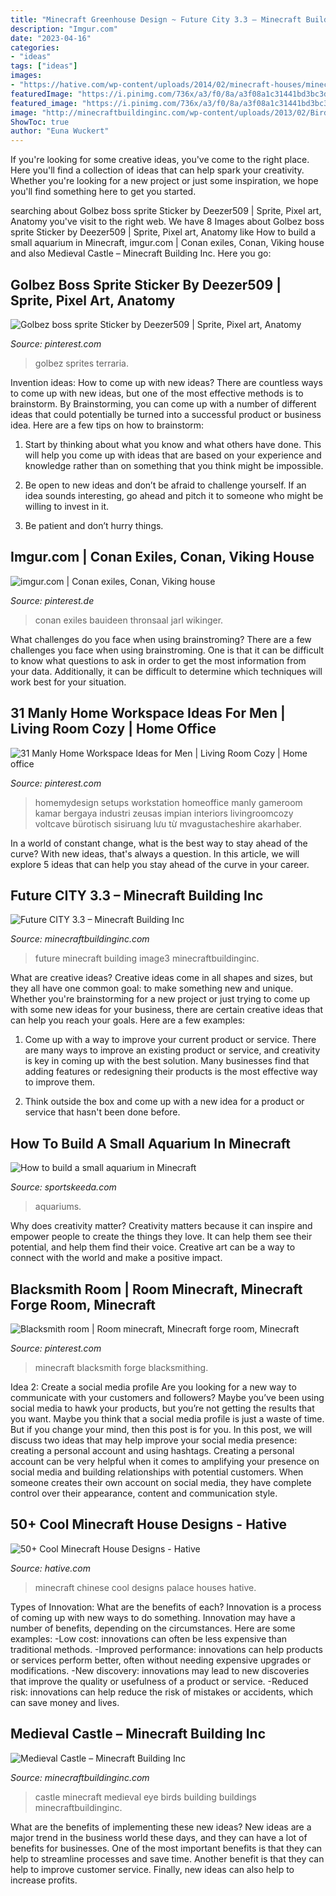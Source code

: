 ```yaml
---
title: "Minecraft Greenhouse Design ~ Future City 3.3 – Minecraft Building Inc"
description: "Imgur.com"
date: "2023-04-16"
categories:
- "ideas"
tags: ["ideas"]
images:
- "https://hative.com/wp-content/uploads/2014/02/minecraft-houses/minecraft-chinese-palace-40.jpg"
featuredImage: "https://i.pinimg.com/736x/a3/f0/8a/a3f08a1c31441bd3bc3d544de2beb8e2.jpg"
featured_image: "https://i.pinimg.com/736x/a3/f0/8a/a3f08a1c31441bd3bc3d544de2beb8e2.jpg"
image: "http://minecraftbuildinginc.com/wp-content/uploads/2013/02/Birds-Eye-View-of-Minecraft-Castle.jpg"
ShowToc: true
author: "Euna Wuckert"
---
```



If you're looking for some creative ideas, you've come to the right place. Here you'll find a collection of ideas that can help spark your creativity. Whether you're looking for a new project or just some inspiration, we hope you'll find something here to get you started.

	

		
searching about Golbez boss sprite Sticker by Deezer509 | Sprite, Pixel art, Anatomy you've visit to the right web. We have 8 Images about Golbez boss sprite Sticker by Deezer509 | Sprite, Pixel art, Anatomy like How to build a small aquarium in Minecraft, imgur.com | Conan exiles, Conan, Viking house and also Medieval Castle – Minecraft Building Inc. Here you go:
		
    
## Golbez Boss Sprite Sticker By Deezer509 | Sprite, Pixel Art, Anatomy

<img loading=lazy src="https://i.pinimg.com/736x/32/03/5f/32035fdf75ea5b82ce655049a5d0b0ad--sprites-boss.jpg" onerror="this.onerror=null;this.src='https://tse4.mm.bing.net/th?id=OIP.aI4f0Iw_H5mVa88Jg0OkMAHaLG&amp;pid=15.1';" alt="Golbez boss sprite Sticker by Deezer509 | Sprite, Pixel art, Anatomy">

_Source: pinterest.com_

>golbez sprites terraria. 

	

Invention ideas: How to come up with new ideas?
There are countless ways to come up with new ideas, but one of the most effective methods is to brainstorm. By Brainstorming, you can come up with a number of different ideas that could potentially be turned into a successful product or business idea. Here are a few tips on how to brainstorm:
1. Start by thinking about what you know and what others have done. This will help you come up with ideas that are based on your experience and knowledge rather than on something that you think might be impossible.

2. Be open to new ideas and don’t be afraid to challenge yourself. If an idea sounds interesting, go ahead and pitch it to someone who might be willing to invest in it.

3. Be patient and don’t hurry things.

    
## Imgur.com | Conan Exiles, Conan, Viking House

<img loading=lazy src="https://i.pinimg.com/736x/b1/fc/24/b1fc24a36f901f758cd203397413b23b.jpg" onerror="this.onerror=null;this.src='https://tse3.mm.bing.net/th?id=OIP.3o639NXcaYCclxOt8ujBZgHaEK&amp;pid=15.1';" alt="imgur.com | Conan exiles, Conan, Viking house">

_Source: pinterest.de_

>conan exiles bauideen thronsaal jarl wikinger. 

	

What challenges do you face when using brainstroming?
There are a few challenges you face when using brainstroming. One is that it can be difficult to know what questions to ask in order to get the most information from your data. Additionally, it can be difficult to determine which techniques will work best for your situation.

    
## 31 Manly Home Workspace Ideas For Men | Living Room Cozy | Home Office

<img loading=lazy src="https://i.pinimg.com/736x/12/bc/14/12bc14d82a9e0fc73ded2764ea58543f.jpg" onerror="this.onerror=null;this.src='https://tse1.mm.bing.net/th?id=OIP.fZc8ayPsCJqgqPQs_2kt1gHaLH&amp;pid=15.1';" alt="31 Manly Home Workspace Ideas for Men | Living Room Cozy | Home office">

_Source: pinterest.com_

>homemydesign setups workstation homeoffice manly gameroom kamar bergaya industri zeusas impian interiors livingroomcozy voltcave bürotisch sisiruang lưu từ mvagustacheshire akarhaber. 

	

In a world of constant change, what is the best way to stay ahead of the curve? With new ideas, that's always a question. In this article, we will explore 5 ideas that can help you stay ahead of the curve in your career.

    
## Future CITY 3.3 – Minecraft Building Inc

<img loading=lazy src="http://minecraftbuildinginc.com/wp-content/uploads/2016/04/Image3-1024x576.jpg" onerror="this.onerror=null;this.src='https://tse1.mm.bing.net/th?id=OIP.8_dwYKzNPjcSn4HjuRKJsgHaEK&amp;pid=15.1';" alt="Future CITY 3.3 – Minecraft Building Inc">

_Source: minecraftbuildinginc.com_

>future minecraft building image3 minecraftbuildinginc. 

	

What are creative ideas?
Creative ideas come in all shapes and sizes, but they all have one common goal: to make something new and unique. Whether you're brainstorming for a new project or just trying to come up with some new ideas for your business, there are certain creative ideas that can help you reach your goals. Here are a few examples: 
1. Come up with a way to improve your current product or service. There are many ways to improve an existing product or service, and creativity is key in coming up with the best solution. Many businesses find that adding features or redesigning their products is the most effective way to improve them. 

2. Think outside the box and come up with a new idea for a product or service that hasn't been done before.

    
## How To Build A Small Aquarium In Minecraft

<img loading=lazy src="https://staticg.sportskeeda.com/editor/2021/08/356be-16286461521649-800.jpg" onerror="this.onerror=null;this.src='https://tse3.mm.bing.net/th?id=OIP.qoO4jqupIH0Nn-7zvVkhGQHaEK&amp;pid=15.1';" alt="How to build a small aquarium in Minecraft">

_Source: sportskeeda.com_

>aquariums. 

	

Why does creativity matter?
Creativity matters because it can inspire and empower people to create the things they love. It can help them see their potential, and help them find their voice. Creative art can be a way to connect with the world and make a positive impact.

    
## Blacksmith Room | Room Minecraft, Minecraft Forge Room, Minecraft

<img loading=lazy src="https://i.pinimg.com/736x/a3/f0/8a/a3f08a1c31441bd3bc3d544de2beb8e2.jpg" onerror="this.onerror=null;this.src='https://tse2.mm.bing.net/th?id=OIP.iwitKdC_sVHjAGgc6QDTPwHaET&amp;pid=15.1';" alt="Blacksmith room | Room minecraft, Minecraft forge room, Minecraft">

_Source: pinterest.com_

>minecraft blacksmith forge blacksmithing. 

	

Idea 2: Create a social media profile
Are you looking for a new way to communicate with your customers and followers? Maybe you’ve been using social media to hawk your products, but you’re not getting the results that you want. Maybe you think that a social media profile is just a waste of time. But if you change your mind, then this post is for you. In this post, we will discuss two ideas that may help improve your social media presence: creating a personal account and using hashtags.
Creating a personal account can be very helpful when it comes to amplifying your presence on social media and building relationships with potential customers. When someone creates their own account on social media, they have complete control over their appearance, content and communication style.

    
## 50+ Cool Minecraft House Designs - Hative

<img loading=lazy src="https://hative.com/wp-content/uploads/2014/02/minecraft-houses/minecraft-chinese-palace-40.jpg" onerror="this.onerror=null;this.src='https://tse2.mm.bing.net/th?id=OIP.00lEBsci8Xn1eym7AMVBXwHaFH&amp;pid=15.1';" alt="50+ Cool Minecraft House Designs - Hative">

_Source: hative.com_

>minecraft chinese cool designs palace houses hative. 

	

Types of Innovation: What are the benefits of each?
Innovation is a process of coming up with new ways to do something. Innovation may have a number of benefits, depending on the circumstances. Here are some examples: 
-Low cost: innovations can often be less expensive than traditional methods.
-Improved performance: innovations can help products or services perform better, often without needing expensive upgrades or modifications.
-New discovery: innovations may lead to new discoveries that improve the quality or usefulness of a product or service.
-Reduced risk: innovations can help reduce the risk of mistakes or accidents, which can save money and lives.

    
## Medieval Castle – Minecraft Building Inc

<img loading=lazy src="http://minecraftbuildinginc.com/wp-content/uploads/2013/02/Birds-Eye-View-of-Minecraft-Castle.jpg" onerror="this.onerror=null;this.src='https://tse3.mm.bing.net/th?id=OIP.tXaTet4JfuOWr521xEQsIQHaEo&amp;pid=15.1';" alt="Medieval Castle – Minecraft Building Inc">

_Source: minecraftbuildinginc.com_

>castle minecraft medieval eye birds building buildings minecraftbuildinginc. 

	

What are the benefits of implementing these new ideas?
New ideas are a major trend in the business world these days, and they can have a lot of benefits for businesses. One of the most important benefits is that they can help to streamline processes and save time. Another benefit is that they can help to improve customer service. Finally, new ideas can also help to increase profits.

